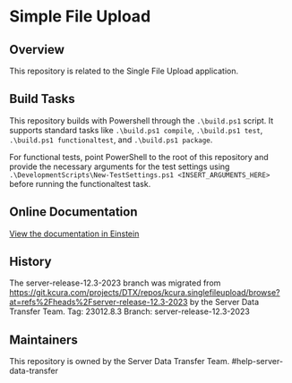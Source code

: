 # Simple File Upload

## Overview

This repository is related to the Single File Upload application.

## Build Tasks

This repository builds with Powershell through the `.\build.ps1` script. 
It supports standard tasks like `.\build.ps1 compile`, `.\build.ps1 test`, `.\build.ps1 functionaltest`, and `.\build.ps1 package`.

For functional tests, point PowerShell to the root of this repository and provide the necessary arguments for the test settings using `.\DevelopmentScripts\New-TestSettings.ps1 <INSERT_ARGUMENTS_HERE>` before running the functionaltest task.

## Online Documentation

[View the documentation in Einstein](https://einstein.kcura.com/display/DV/Single+File+Upload+Application+Considerations)

## History  

The server-release-12.3-2023 branch was migrated from https://git.kcura.com/projects/DTX/repos/kcura.singlefileupload/browse?at=refs%2Fheads%2Fserver-release-12.3-2023 by the Server Data Transfer Team.
Tag: 23012.8.3
Branch: server-release-12.3-2023

## Maintainers

This repository is owned by the Server Data Transfer Team.
#help-server-data-transfer
